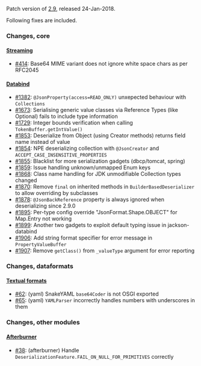 Patch version of [2.9](Jackson-Release-2.9), released 24-Jan-2018.

Following fixes are included.

### Changes, core

#### [Streaming](../../jackson-core)

* [#414](../../jackson-core/issues/414): Base64 MIME variant does not ignore white space chars as per RFC2045

#### [Databind](../../jackson-databind)

* [#1382](../../jackson-databind/issues/1382): `@JsonProperty(access=READ_ONLY)` unxepected behaviour with `Collections`
* [#1673](../../jackson-databind/issues/1673): Serialising generic value classes via Reference Types (like Optional) fails to include type information
* [#1729](../../jackson-databind/issues/1729): Integer bounds verification when calling `TokenBuffer.getIntValue()`
* [#1853](../../jackson-databind/issues/1853): Deserialize from Object (using Creator methods) returns field name instead of value
* [#1854](../../jackson-databind/issues/1854): NPE deserializing collection with `@JsonCreator` and `ACCEPT_CASE_INSENSITIVE_PROPERTIES`
* [#1855](../../jackson-databind/issues/1855): Blacklist for more serialization gadgets (dbcp/tomcat, spring)
* [#1859](../../jackson-databind/issues/1859): Issue handling unknown/unmapped Enum keys
* [#1868](../../jackson-databind/issues/1868): Class name handling for JDK unmodifiable Collection types changed
* [#1870](../../jackson-databind/issues/1870): Remove `final` on inherited methods in `BuilderBasedDeserializer` to allow overriding by subclasses
* [#1878](../../jackson-databind/issues/1878): `@JsonBackReference` property is always ignored when deserializing since 2.9.0
* [#1895](../../jackson-databind/issues/1895): Per-type config override "JsonFormat.Shape.OBJECT" for Map.Entry not working
* [#1899](../../jackson-databind/issues/1899): Another two gadgets to exploit default typing issue in jackson-databind
* [#1906](../../jackson-databind/issues/1906): Add string format specifier for error message in `PropertyValueBuffer`
* [#1907](../../jackson-databind/issues/1907): Remove `getClass()` from `_valueType` argument for error reporting

### Changes, dataformats

#### [Textual formats](../../jackson-dataformats-text/)

* [#62](../../jackson-dataformats-binary/issues/62): (yaml) SnakeYAML `base64Coder` is not OSGI exported
* [#65](../../jackson-dataformats-binary/issues/65): (yaml) `YAMLParser` incorrectly handles numbers with underscores in them

### Changes, other modules

#### [Afterburner](../../jackson-modules-base/tree/master/afterburner)

* [#38](../../jackson-modules-base/issues/38): (afterburner) Handle `DeserializationFeature.FAIL_ON_NULL_FOR_PRIMITIVES` correctly
